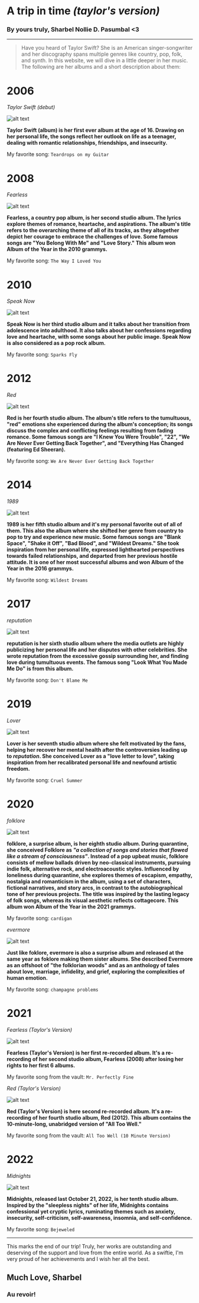 # A trip in time *(taylor's version)*
### By yours truly, Sharbel Nollie D. Pasumbal <3
---
>Have you heard of Taylor Swift? She is an American singer-songwriter and her discography spans multiple genres like country, pop, folk, and synth. In this website, we will dive in a little deeper in her music. The following are her albums and a short description about them:

# 2006
*Taylor Swift (debut)* 

![alt text](https://upload.wikimedia.org/wikipedia/en/1/1f/Taylor_Swift_-_Taylor_Swift.png)

**Taylor Swift (album) is her first ever album at the age of 16. Drawing on her personal life, the songs reflect her outlook on life as a teenager, dealing with romantic relationships, friendships, and insecurity.**

My favorite song: `Teardrops on my Guitar`

# 2008
*Fearless*

![alt text](https://upload.wikimedia.org/wikipedia/en/8/86/Taylor_Swift_-_Fearless.png)

**Fearless, a country pop album, is her second studio album. The lyrics explore themes of romance, heartache, and aspirations. The album's title refers to the overarching theme of all of its tracks, as they altogether depict her courage to embrace the challenges of love. Some famous songs are "You Belong With Me" and "Love Story." This album won Album of the Year in the 2010 grammys.**

My favorite song: `The Way I Loved You`

# 2010
*Speak Now*

![alt text](https://upload.wikimedia.org/wikipedia/en/8/8f/Taylor_Swift_-_Speak_Now_cover.png)

**Speak Now is her third studio album and it talks about her transition from adolescence into adulthood. It also talks about her confessions regarding love and heartache, with some songs about her public image. Speak Now is also considered as a pop rock album.**

My favorite song: `Sparks Fly`

# 2012
*Red*

![alt text](https://upload.wikimedia.org/wikipedia/en/e/e8/Taylor_Swift_-_Red.png)

**Red is her fourth studio album. The album's title refers to the tumultuous, "red" emotions she experienced during the album's conception; its songs discuss the complex and conflicting feelings resulting from fading romance. Some famous songs are "I Knew You Were Trouble", "22", "We Are Never Ever Getting Back Together", and "Everything Has Changed (featuring Ed Sheeran).**

My favorite song: `We Are Never Ever Getting Back Together`

# 2014
*1989*

![alt text](https://upload.wikimedia.org/wikipedia/en/f/f6/Taylor_Swift_-_1989.png)

**1989 is her fifth studio album and it's my personal favorite out of all of them. This also the album where she shifted her genre from country to pop to try and experience new music. Some famous songs are "Blank Space", "Shake it Off", "Bad Blood", and "Wildest Dreams." She took inspiration from her personal life, expressed lighthearted perspectives towards failed relationships, and departed from her previous hostile attitude. It is one of her most successful albums and won Album of the Year in the 2016 grammys.**

My favorite song: `Wildest Dreams`

# 2017
*reputation*

![alt text](https://upload.wikimedia.org/wikipedia/en/f/f2/Taylor_Swift_-_Reputation.png)

**reputation is her sixth studio album where the media outlets are highly publicizing her personal life and her disputes with other celebrities. She wrote reputation from the excessive gossip surrounding her, and finding love during tumultuous events. The famous song "Look What You Made Me Do" is from this album.**

My favorite song: `Don't Blame Me`

# 2019
*Lover*

![alt text](https://upload.wikimedia.org/wikipedia/en/thumb/c/cd/Taylor_Swift_-_Lover.png/220px-Taylor_Swift_-_Lover.png)

**Lover is her seventh studio album where she felt motivated by the fans, helping her recover her mental health after the controversies leading up to *reputation*. She conceived Lover as a "love letter to love", taking inspiration from her recalibrated personal life and newfound artistic freedom.**

My favorite song: `Cruel Summer`

# 2020
*folklore*

![alt text](https://upload.wikimedia.org/wikipedia/en/f/f8/Taylor_Swift_-_Folklore.png)

**folklore, a surprise album, is her eighth studio album. During quarantine, she conceived Folklore as *"a collection of songs and stories that flowed like a stream of consciousness"*. Instead of a pop upbeat music, folklore consists of mellow ballads driven by neo-classical instruments, pursuing indie folk, alternative rock, and electroacoustic styles. Influenced by loneliness during quarantine, she explores themes of escapism, empathy, nostalgia and romanticism in the album, using a set of characters, fictional narratives, and story arcs, in contrast to the autobiographical tone of her previous projects. The title was inspired by the lasting legacy of folk songs, whereas its visual aesthetic reflects cottagecore. This album won Album of the Year in the 2021 grammys.**

My favorite song: `cardigan`


*evermore*

![alt text](https://upload.wikimedia.org/wikipedia/en/0/0a/Taylor_Swift_-_Evermore.png)

**Just like foklore, evermore is also a surprise album and released at the same year as foklore making them sister albums. She described Evermore as an offshoot of "the folklorian woods" and as an anthology of tales about love, marriage, infidelity, and grief, exploring the complexities of human emotion.**

My favorite song: `champagne problems`

# 2021
*Fearless (Taylor's Version)*

![alt text](https://upload.wikimedia.org/wikipedia/en/5/5b/Fearless_%28Taylor%27s_Version%29_%282021_album_cover%29_by_Taylor_Swift.png)

**Fearless (Taylor's Version) is her first re-recorded album. It's a re-recording of her second studio album, Fearless (2008) after losing her rights to her first 6 albums.**

My favorite song from the vault: `Mr. Perfectly Fine`


*Red (Taylor's Version)*

![alt text](https://upload.wikimedia.org/wikipedia/en/4/47/Taylor_Swift_-_Red_%28Taylor%27s_Version%29.png)

**Red (Taylor's Version) is here second re-recorded album. It's a re-recording of her fourth studio album, Red (2012). This album contains the 10-minute-long, unabridged version of "All Too Well."**

My favorite song from the vault: `All Too Well (10 Minute Version)`

# 2022
*Midnights*

![alt text](https://upload.wikimedia.org/wikipedia/en/9/9f/Midnights_-_Taylor_Swift.png)

**Midnights, released last October 21, 2022, is her tenth studio album. Inspired by the "sleepless nights" of her life, Midnights contains confessional yet cryptic lyrics, ruminating themes such as anxiety, insecurity, self-criticism, self-awareness, insomnia, and self-confidence.**

My favorite song: `Bejeweled`

---

This marks the end of our trip! Truly, her works are outstanding and deserving of the support and love from the entire world. As a swiftie, I'm very proud of her achievements and I wish her all the best. 

## Much Love, Sharbel 

### Au revoir! 
